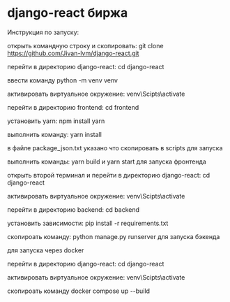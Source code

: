 # django-react биржа

Инструкция по запуску:

открыть командную строку и скопировать: git clone https://github.com/Jivan-lvm/django-react.git

перейти в директорию django-react: cd django-react

ввести команду python -m venv venv

активировать виртуальное окружение: venv\Scipts\activate

перейти в директорию frontend: cd frontend

установить yarn: npm install yarn

выполнить команду: yarn install

в файле package_json.txt указано что скопировать в scripts для запуска

выполнить команды: yarn build и yarn start для запуска фронтенда

открыть второй терминал и перейти в директорию django-react: cd django-react

активировать виртуальное окружение: venv\Scipts\activate

перейти в директорию backend: cd backend

установить зависимости: pip install -r requirements.txt

скопироать команду: python manage.py runserver для запуска бэкенда

для запуска через docker

перейти в директорию django-react: cd django-react

активировать виртуальное окружение: venv\Scipts\activate

скопироать команду docker compose up --build
